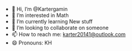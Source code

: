- 👋 Hi, I’m @Kartergamin
- 👀 I’m interested in Math
- 🌱 I’m currently learning New stuff
- 💞️ I’m looking to collaborate on someone
- 📫 How to reach me: karter20141@outlook.com
- 😄 Pronouns: KH

<!---
Kartergamin/Kartergamin is a ✨ special ✨ repository because its `README.md` (this file) appears on your GitHub profile.
You can click the Preview link to take a look at your changes.
--->

